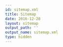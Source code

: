 ```yaml
---
id: sitemap.xml
title: Sitemap
date: 2016-12-28
layout: sitemap
output_path: ''
output_name: sitemap.xml
type: hidden
---
```

